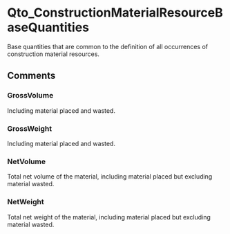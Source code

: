 # Qto_ConstructionMaterialResourceBaseQuantities

Base quantities that are common to the definition of all occurrences of construction material resources.
<!-- end of short definition -->

## Comments

### GrossVolume

Including material placed and wasted.

### GrossWeight

Including material placed and wasted.

### NetVolume

Total net volume of the material, including material placed but excluding material wasted.

### NetWeight

Total net weight of the material, including material placed but excluding material wasted.

